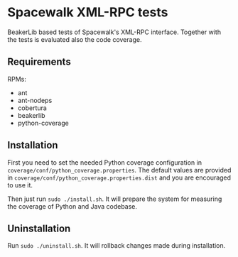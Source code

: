 Spacewalk XML-RPC tests
=======================

BeakerLib based tests of Spacewalk's XML-RPC interface. Together with the tests
is evaluated also the code coverage.

Requirements
------------

RPMs:

* ant
* ant-nodeps
* cobertura
* beakerlib
* python-coverage

Installation
------------

First you need to set the needed Python coverage configuration in `coverage/conf/python_coverage.properties`. The default values are provided in `coverage/conf/python_coverage.properties.dist` and you are encouraged to use it.

Then just run `sudo ./install.sh`. It will prepare the system for measuring the coverage of Python and Java codebase.

Uninstallation
--------------

Run `sudo ./uninstall.sh`. It will rollback changes made during installation.

